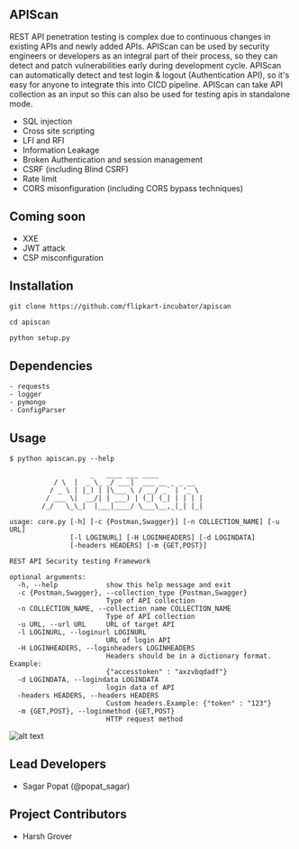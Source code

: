 ## APIScan

REST API penetration testing is complex due to continuous changes in existing APIs and newly added APIs. APIScan can be used by security engineers or developers as an integral part of their process, so they can detect and patch vulnerabilities early during development cycle. APIScan can automatically detect and test login & logout (Authentication API), so it's easy for anyone to integrate this into CICD pipeline. APIScan can take API collection as an input so this can also be used for testing apis in standalone mode.

- SQL injection
- Cross site scripting
- LFI and RFI
- Information Leakage
- Broken Authentication and session management
- CSRF (including Blind CSRF)
- Rate limit
- CORS misonfiguration (including CORS bypass techniques)

## Coming soon
- XXE 
- JWT attack 
- CSP misconfiguration


## Installation

```
git clone https://github.com/flipkart-incubator/apiscan

cd apiscan

python setup.py

```

## Dependencies

```
- requests
- logger
- pymongo
- ConfigParser
```

## Usage 

```
$ python apiscan.py --help

     	    	    _   ____ ___ ____
		   / \  |  _ \_ _/ ___|  ___ __ _ _ __
		  / _ \ | |_) | |\___ \ / __/ _` | '_ \
		 / ___ \|  __/| | ___) | (_| (_| | | | |
		/_/   \_\_|  |___|____/ \___\__,_|_| |_|

usage: core.py [-h] [-c {Postman,Swagger}] [-n COLLECTION_NAME] [-u URL]
               [-l LOGINURL] [-H LOGINHEADERS] [-d LOGINDATA]
               [-headers HEADERS] [-m {GET,POST}]

REST API Security testing Framework

optional arguments:
  -h, --help            show this help message and exit
  -c {Postman,Swagger}, --collection_type {Postman,Swagger}
                        Type of API collection
  -n COLLECTION_NAME, --collection_name COLLECTION_NAME
                        Type of API collection
  -u URL, --url URL     URL of target API
  -l LOGINURL, --loginurl LOGINURL
                        URL of login API
  -H LOGINHEADERS, --loginheaders LOGINHEADERS
                        Headers should be in a dictionary format. Example:
                        {"accesstoken" : "axzvbqdadf"}
  -d LOGINDATA, --logindata LOGINDATA
                        login data of API
  -headers HEADERS, --headers HEADERS
                        Custom headers.Example: {"token" : "123"}
  -m {GET,POST}, --loginmethod {GET,POST}
                        HTTP request method

```

![alt text](https://raw.githubusercontent.com/flipkart-incubator/apiscan/7539de1beefb7941d4224bf9b15c584592a0cd81/utils/report.png)

## Lead Developers
- Sagar Popat (@popat_sagar) 

## Project Contributors
- Harsh Grover
